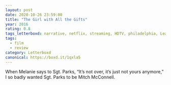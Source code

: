 ```yaml
---
layout: post 
date: 2020-10-26 23:59:00
title: "The Girl with All the Gifts"
year: 2016
rating: 0.8
tags_letterboxd: narrative, netflix, streaming, HDTV, philadelphia, Leah, robtober
tags:
  - film
  - review
category: Letterboxd
canonical: https://boxd.it/1qxla5
---
```


When Melanie says to Sgt. Parks, “It’s not over, it’s just not yours anymore,” I so badly wanted Sgt. Parks to be Mitch McConnell.